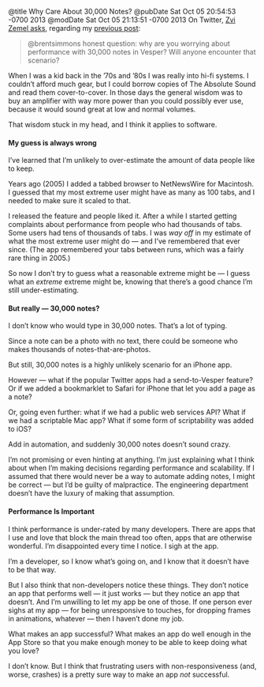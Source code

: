 @title Why Care About 30,000 Notes?
@pubDate Sat Oct 05 20:54:53 -0700 2013
@modDate Sat Oct 05 21:13:51 -0700 2013
On Twitter, <a href="https://twitter.com/zvisus/status/386647656040108032">Zvi Zemel asks</a>, regarding my <a href="http://inessential.com/2013/10/05/vesper_sync_diary_2_core_data">previous post</a>:

>@brentsimmons honest question: why are you worrying about performance with 30,000 notes in Vesper? Will anyone encounter that scenario?

When I was a kid back in the ’70s and ’80s I was really into hi-fi systems. I couldn’t afford much gear, but I could borrow copies of The Absolute Sound and read them cover-to-cover. In those days the general wisdom was to buy an amplifier with way more power than you could possibly ever use, because it would sound great at low and normal volumes.

That wisdom stuck in my head, and I think it applies to software.

#### My guess is always wrong

I’ve learned that I’m unlikely to over-estimate the amount of data people like to keep.

Years ago (2005) I added a tabbed browser to NetNewsWire for Macintosh. I guessed that my most extreme user might have as many as 100 tabs, and I needed to make sure it scaled to that.

I released the feature and people liked it. After a while I started getting complaints about performance from people who had thousands of tabs. Some users had tens of thousands of tabs. I was *way off* in my estimate of what the most extreme user might do — and I’ve remembered that ever since. (The app remembered your tabs between runs, which was a fairly rare thing in 2005.)

So now I don’t try to guess what a reasonable extreme might be — I guess what an *extreme* extreme might be, knowing that there’s a good chance I’m still under-estimating.

#### But really — 30,000 notes?

I don’t know who would type in 30,000 notes. That’s a lot of typing.

Since a note can be a photo with no text, there could be someone who makes thousands of notes-that-are-photos.

But still, 30,000 notes is a highly unlikely scenario for an iPhone app.

However — what if the popular Twitter apps had a send-to-Vesper feature? Or if we added a bookmarklet to Safari for iPhone that let you add a page as a note?

Or, going even further: what if we had a public web services API? What if we had a scriptable Mac app? What if some form of scriptability was added to iOS?

Add in automation, and suddenly 30,000 notes doesn’t sound crazy.

I’m not promising or even hinting at anything. I’m just explaining what I think about when I’m making decisions regarding performance and scalability. If I assumed that there would never be a way to automate adding notes, I might be correct — but I’d be guilty of malpractice. The engineering department doesn’t have the luxury of making that assumption.

#### Performance Is Important

I think performance is under-rated by many developers. There are apps that I use and love that block the main thread too often, apps that are otherwise wonderful. I’m disappointed every time I notice. I sigh at the app.

I’m a developer, so I know what’s going on, and I know that it doesn’t have to be that way.

But I also think that non-developers notice these things. They don’t notice an app that performs well — it just works — but they notice an app that doesn’t. And I’m unwilling to let my app be one of those. If one person ever sighs at my app — for being unresponsive to touches, for dropping frames in animations, whatever — then I haven’t done my job.

What makes an app successful? What makes an app do well enough in the App Store so that you make enough money to be able to keep doing what you love?

I don’t know. But I think that frustrating users with non-responsiveness (and, worse, crashes) is a pretty sure way to make an app *not* successful.
